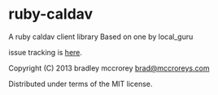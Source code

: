 ruby-caldav
===========

A ruby caldav client library Based on one by local_guru

issue tracking is [here](http://globeprod.lighthouseapp.com/projects/112974-ruby_caldav/overview).

Copyright (C) 2013 bradley mccrorey <brad@mccroreys.com>

Distributed under terms of the MIT license.


